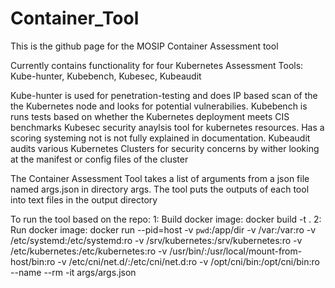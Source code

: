 # Container_Tool

This is the github page for the MOSIP Container Assessment tool

Currently contains functionality for four Kubernetes Assessment Tools: Kube-hunter, Kubebench, Kubesec, Kubeaudit

Kube-hunter is used for penetration-testing and does IP based scan of the the Kubernetes node and looks for potential vulnerabilies.
Kubebench is runs tests based on whether the Kubernetes deployment meets CIS benchmarks
Kubesec security anaylsis tool for kubernetes resources. Has a scoring systeming not is not fully explained in documentation.
Kubeaudit audits various Kubernetes Clusters for security concerns by wither looking at the manifest or config files of the cluster

The Container Assessment Tool takes a list of arguments from a json file named args.json in directory args.
The tool puts the outputs of each tool into text files in the output directory

To run the tool based on the repo:
1: Build docker image: docker build -t <imagename> .
2: Run docker image: docker run --pid=host -v `pwd`:/app/dir -v /var:/var:ro -v /etc/systemd:/etc/systemd:ro -v /srv/kubernetes:/srv/kubernetes:ro -v /etc/kubernetes:/etc/kubernetes:ro -v /usr/bin/:/usr/local/mount-from-host/bin:ro -v /etc/cni/net.d/:/etc/cni/net.d:ro -v /opt/cni/bin:/opt/cni/bin:ro --name <optionalname> --rm -it <imagename> args/args.json
